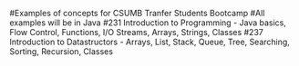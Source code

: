 #Examples of concepts for CSUMB Tranfer Students Bootcamp
#All examples will be in Java
#231 Introduction to Programming - Java basics, Flow Control, Functions, I/O Streams, Arrays, Strings, Classes
#237 Introduction to Datastructors - Arrays, List, Stack, Queue, Tree, Searching, Sorting, Recursion, Classes
